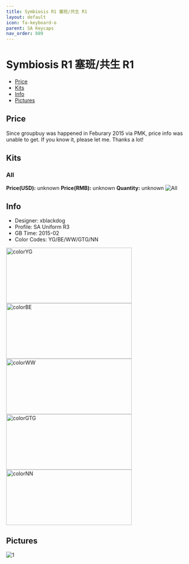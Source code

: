 ```yaml
---
title: Symbiosis R1 塞班/共生 R1
layout: default
icon: fa-keyboard-o
parent: SA Keycaps
nav_order: 889
---
```


# Symbiosis R1 塞班/共生 R1

* [Price](#price)
* [Kits](#kits)
* [Info](#info)
* [Pictures](#pictures)


## Price  

Since groupbuy was happened in Feburary 2015 via PMK, price info was unable to get. If you know it, please let me. Thanks a lot!

## Kits
### All
**Price(USD):** unknown    **Price(RMB):** unknown    **Quantity:** unknown
<img src="{{ 'assets/images/sa-keycaps/symbiosisr1/kits_pics/all.png' | relative_url }}" alt="All" class="image featured">


## Info
* Designer: xblackdog
* Profile: SA Uniform R3
* GB Time: 2015-02
* Color Codes: YG/BE/WW/GTG/NN
<img src="{{ 'assets/images/sa-keycaps/SP_ColorCodes/abs/SP_Abs_ColorCodes_YG.png' | relative_url }}" alt="colorYG" height="150" width="340">
<img src="{{ 'assets/images/sa-keycaps/SP_ColorCodes/abs/SP_Abs_ColorCodes_BE.png' | relative_url }}" alt="colorBE" height="150" width="340">
<img src="{{ 'assets/images/sa-keycaps/SP_ColorCodes/abs/SP_Abs_ColorCodes_WW.png' | relative_url }}" alt="colorWW" height="150" width="340">
<img src="{{ 'assets/images/sa-keycaps/SP_ColorCodes/abs/SP_Abs_ColorCodes_GTG.png' | relative_url }}" alt="colorGTG" height="150" width="340">
<img src="{{ 'assets/images/sa-keycaps/SP_ColorCodes/abs/SP_Abs_ColorCodes_NN.png' | relative_url }}" alt="colorNN" height="150" width="340">


## Pictures
<img src="{{ 'assets/images/sa-keycaps/symbiosisr1/rendering_pics/1.jpg' | relative_url }}" alt="1" class="image featured">
